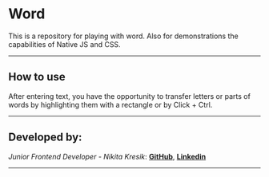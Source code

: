 # Word

This is a repository for playing with word. Also for demonstrations the capabilities of Native JS and CSS.
***

## How to use

After entering text, you have the opportunity to transfer letters or parts of words by highlighting them with a rectangle or by Click + Ctrl.
***

## Developed by:
_Junior Frontend Developer - Nikita Kresik_:
**[GitHub](https://github.com/Loki99911)**,
**[Linkedin](https://www.linkedin.com/feed/)**
***
